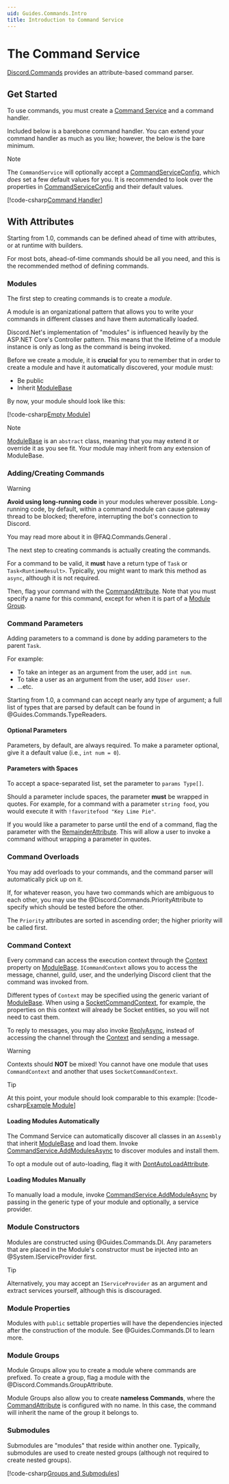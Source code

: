 ```yaml
---
uid: Guides.Commands.Intro
title: Introduction to Command Service
---
```


# The Command Service

[Discord.Commands](xref:Discord.Commands) provides an attribute-based
command parser.

## Get Started

To use commands, you must create a [Command Service] and a command
handler.

Included below is a barebone command handler. You can extend your
command handler as much as you like; however, the below is the bare
minimum.

> [!NOTE]
> The `CommandService` will optionally accept a [CommandServiceConfig],
> which *does* set a few default values for you. It is recommended to
> look over the properties in [CommandServiceConfig] and their default
> values.

[!code-csharp[Command Handler](samples/intro/command_handler.cs)]

[Command Service]: xref:Discord.Commands.CommandService
[CommandServiceConfig]: xref:Discord.Commands.CommandServiceConfig

## With Attributes

Starting from 1.0, commands can be defined ahead of time with
attributes, or at runtime with builders.

For most bots, ahead-of-time commands should be all you need, and this
is the recommended method of defining commands.

### Modules

The first step to creating commands is to create a _module_.

A module is an organizational pattern that allows you to write your
commands in different classes and have them automatically loaded.

Discord.Net's implementation of "modules" is influenced heavily by the
ASP.NET Core's Controller pattern. This means that the lifetime of a
module instance is only as long as the command is being invoked.

Before we create a module, it is **crucial** for you to remember that
in order to create a module and have it automatically discovered,
your module must:

* Be public
* Inherit [ModuleBase]

By now, your module should look like this:

[!code-csharp[Empty Module](samples/intro/empty-module.cs)]

> [!NOTE]
> [ModuleBase] is an `abstract` class, meaning that you may extend it
> or override it as you see fit. Your module may inherit from any
> extension of ModuleBase.

[IoC]: https://msdn.microsoft.com/en-us/library/ff921087.aspx
[Dependency Injection]: https://msdn.microsoft.com/en-us/library/ff921152.aspx
[ModuleBase]: xref:Discord.Commands.ModuleBase`1

### Adding/Creating Commands

> [!WARNING]
> **Avoid using long-running code** in your modules wherever possible.
> Long-running code, by default, within a command module
> can cause gateway thread to be blocked; therefore, interrupting
> the bot's connection to Discord.
>
> You may read more about it in @FAQ.Commands.General .

The next step to creating commands is actually creating the commands.

For a command to be valid, it **must** have a return type of `Task`
or `Task<RuntimeResult>`. Typically, you might want to mark this
method as `async`, although it is not required.

Then, flag your command with the [CommandAttribute]. Note that you must
specify a name for this command, except for when it is part of a
[Module Group](#module-groups).

### Command Parameters

Adding parameters to a command is done by adding parameters to the
parent `Task`.

For example:

* To take an integer as an argument from the user, add `int num`.
* To take a user as an argument from the user, add `IUser user`.
* ...etc.

Starting from 1.0, a command can accept nearly any type of argument;
a full list of types that are parsed by default can
be found in @Guides.Commands.TypeReaders.

[CommandAttribute]: xref:Discord.Commands.CommandAttribute

#### Optional Parameters

Parameters, by default, are always required. To make a parameter
optional, give it a default value (i.e., `int num = 0`).

#### Parameters with Spaces

To accept a space-separated list, set the parameter to `params Type[]`.

Should a parameter include spaces, the parameter **must** be
wrapped in quotes. For example, for a command with a parameter
`string food`, you would execute it with
`!favoritefood "Key Lime Pie"`.

If you would like a parameter to parse until the end of a command,
flag the parameter with the [RemainderAttribute]. This will
allow a user to invoke a command without wrapping a
parameter in quotes.

[RemainderAttribute]: xref:Discord.Commands.RemainderAttribute

### Command Overloads

You may add overloads to your commands, and the command parser will
automatically pick up on it.

If, for whatever reason, you have two commands which are ambiguous to
each other, you may use the @Discord.Commands.PriorityAttribute to
specify which should be tested before the other.

The `Priority` attributes are sorted in ascending order; the higher
priority will be called first.

### Command Context

Every command can access the execution context through the [Context]
property on [ModuleBase]. `ICommandContext` allows you to access the
message, channel, guild, user, and the underlying Discord client
that the command was invoked from.

Different types of `Context` may be specified using the generic variant
of [ModuleBase]. When using a [SocketCommandContext], for example, the
properties on this context will already be Socket entities, so you
will not need to cast them.

To reply to messages, you may also invoke [ReplyAsync], instead of
accessing the channel through the [Context] and sending a message.

> [!WARNING]
> Contexts should **NOT** be mixed! You cannot have one module that
> uses `CommandContext` and another that uses `SocketCommandContext`.

[Context]: xref:Discord.Commands.ModuleBase`1.Context
[SocketCommandContext]: xref:Discord.Commands.SocketCommandContext
[ReplyAsync]: xref:Discord.Commands.ModuleBase`1.ReplyAsync*

> [!TIP]
> At this point, your module should look comparable to this example:
> [!code-csharp[Example Module](samples/intro/module.cs)]

#### Loading Modules Automatically

The Command Service can automatically discover all classes in an
`Assembly` that inherit [ModuleBase] and load them. Invoke
[CommandService.AddModulesAsync] to discover modules and
install them.

To opt a module out of auto-loading, flag it with
[DontAutoLoadAttribute].

[DontAutoLoadAttribute]: xref:Discord.Commands.DontAutoLoadAttribute
[CommandService.AddModulesAsync]: xref:Discord.Commands.CommandService.AddModulesAsync*

#### Loading Modules Manually

To manually load a module, invoke [CommandService.AddModuleAsync] by
passing in the generic type of your module and optionally, a
service provider.

[CommandService.AddModuleAsync]: xref:Discord.Commands.CommandService.AddModuleAsync*

### Module Constructors

Modules are constructed using @Guides.Commands.DI. Any parameters
that are placed in the Module's constructor must be injected into an
@System.IServiceProvider first.

> [!TIP]
> Alternatively, you may accept an
> `IServiceProvider` as an argument and extract services yourself,
> although this is discouraged.

### Module Properties

Modules with `public` settable properties will have the dependencies
injected after the construction of the module. See @Guides.Commands.DI
to learn more.

### Module Groups

Module Groups allow you to create a module where commands are
prefixed. To create a group, flag a module with the
@Discord.Commands.GroupAttribute.

Module Groups also allow you to create **nameless Commands**, where
the [CommandAttribute] is configured with no name. In this case, the
command will inherit the name of the group it belongs to.

### Submodules

Submodules are "modules" that reside within another one. Typically,
submodules are used to create nested groups (although not required to
create nested groups).

[!code-csharp[Groups and Submodules](samples/intro/groups.cs)]
